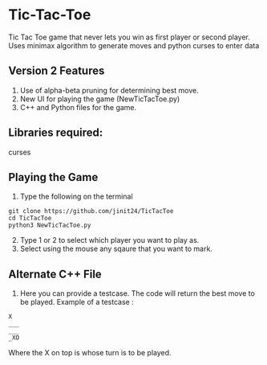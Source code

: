 # Tic-Tac-Toe #
Tic Tac Toe game that never lets you win as first player or second player.
Uses minimax algorithm to generate moves and python curses to enter data

## Version 2 Features ##
1. Use of alpha-beta pruning for determining best move.
2. New UI for playing the game (NewTicTacToe.py)
3. C++ and Python files for the game.

## Libraries required: ##
curses

## Playing the Game ## 


1. Type the following on the terminal
```
git clone https://github.com/jinit24/TicTacToe
cd TicTacToe
python3 NewTicTacToe.py
```
2. Type 1 or 2 to select which player you want to play as.
3. Select using the mouse any sqaure that you want to mark.


## Alternate C++ File ##

1. Here you can provide a testcase. The code will return the best move to be played. Example of a testcase :
```
X  
___  
___  
_XO  
```
Where the X on top is whose turn is to be played.
